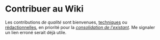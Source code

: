 # Contribuer au Wiki

Les contributions _de qualité_ sont bienvenues, [techniques](github.md) ou [rédactionnelles](redacttente.md), en priorité pour la [_consolidation de l'existant_](bac-a-sable.md). Me signaler un lien erroné serait déjà utile.
